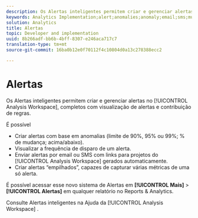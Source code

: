 ```yaml
---
description: Os Alertas inteligentes permitem criar e gerenciar alertas na Analysis Workspace, com visualização de alertas e contribuição de regras.
keywords: Analytics Implementation;alert;anomalies;anomaly;email;sms;multiple metrics
solution: Analytics
title: Alertas
topic: Developer and implementation
uuid: 8b266adf-bb6b-4bff-8307-e246aca717c7
translation-type: tm+mt
source-git-commit: 16ba0b12e0f70112f4c10804d0a13c278388ecc2

---
```



# Alertas

Os Alertas inteligentes permitem criar e gerenciar alertas no [!UICONTROL Analysis Workspace], completos com visualização de alertas e contribuição de regras.

É possível 

* Criar alertas com base em anomalias (limite de 90%, 95% ou 99%; % de mudança; acima/abaixo).
* Visualizar a frequência de disparo de um alerta.
* Enviar alertas por email ou SMS com links para projetos do [!UICONTROL Analysis Workspace] gerados automaticamente.
* Criar alertas “empilhados”, capazes de capturar várias métricas de uma só alerta.

É possível acessar esse novo sistema de Alertas em **[!UICONTROL Mais]** &gt; **[!UICONTROL Alertas]** em qualquer relatório no Reports &amp; Analytics.

Consulte Alertas [](https://marketing.adobe.com/resources/help/en_US/analytics/analysis-workspace/intellligent_alerts.html) inteligentes na Ajuda da [!UICONTROL Analysis Workspace] .
